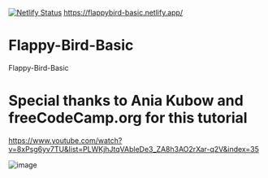 [![Netlify Status](https://api.netlify.com/api/v1/badges/1ceb0f51-a5e9-4348-a0e5-458830b2b585/deploy-status)](https://app.netlify.com/sites/flappybird-basic/deploys)
https://flappybird-basic.netlify.app/

# Flappy-Bird-Basic
Flappy-Bird-Basic

# Special thanks to Ania Kubow and freeCodeCamp.org for this tutorial
https://www.youtube.com/watch?v=8xPsg6yv7TU&list=PLWKjhJtqVAbleDe3_ZA8h3AO2rXar-q2V&index=35

![image](https://user-images.githubusercontent.com/74496368/194924137-76f792e2-2aa2-4da2-84b9-22e5f7ebaa9e.png)
